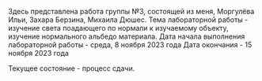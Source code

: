 Здесь представлена работа группы №3, состоящей из меня, Моргулёва Ильи, Захара Берзина, Михаила Дюшес. 
Тема лабораторной работы - изучение света поадающего по нормали к изучаемому объекту, изучение нормального альбедо материала.
Дата начала выполнения лабораторной работы - среда, 8 ноября 2023 года
Дата окончания - 15 ноября 2023 года

Текущее состояние - процесс сдачи.
